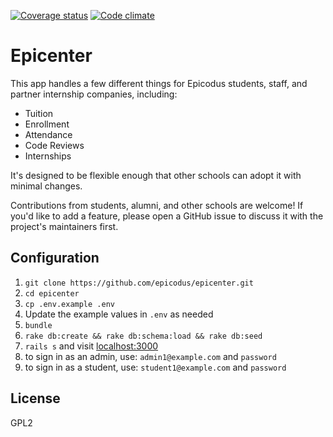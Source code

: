 [![Coverage status](https://coveralls.io/repos/github/epicodus/epicenter/badge.svg?branch=main)](https://coveralls.io/github/epicodus/epicenter?branch=main)
[![Code climate](https://codeclimate.com/github/epicodus/epicenter/badges/gpa.svg)](https://codeclimate.com/github/epicodus/epicenter)
# Epicenter

This app handles a few different things for Epicodus students, staff, and partner internship companies, including:

* Tuition
* Enrollment
* Attendance
* Code Reviews
* Internships

It's designed to be flexible enough that other schools can adopt it with minimal changes.

Contributions from students, alumni, and other schools are welcome! If you'd like to add a feature, please open a GitHub issue to discuss it with the project's maintainers first.


## Configuration

1. `git clone https://github.com/epicodus/epicenter.git`
1. `cd epicenter`
1. `cp .env.example .env`
1. Update the example values in `.env` as needed
1. `bundle`
1. `rake db:create && rake db:schema:load && rake db:seed`
1. `rails s` and visit [localhost:3000](http://localhost:3000)
  1. to sign in as an admin, use: `admin1@example.com` and `password`
  1. to sign in as a student, use: `student1@example.com` and `password`

## License
GPL2
